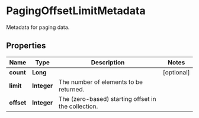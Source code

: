 

# PagingOffsetLimitMetadata

Metadata for paging data.

## Properties

| Name | Type | Description | Notes |
|------------ | ------------- | ------------- | -------------|
|**count** | **Long** |  |  [optional] |
|**limit** | **Integer** | The number of elements to be returned. |  |
|**offset** | **Integer** | The (zero-based) starting offset in the collection. |  |



